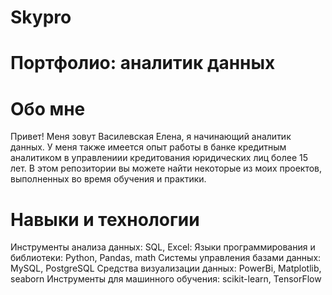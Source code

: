 # Skypro
# Портфолио: аналитик данных
# Обо мне
Привет! Меня зовут Василевская Елена, я начинающий аналитик данных. У меня также имеется опыт работы в банке кредитным аналитиком в управлениии кредитования юридических лиц  более 15 лет. В этом репозитории вы можете найти некоторые из моих проектов, выполненных во время обучения и практики.
# Навыки и технологии
Инструменты анализа данных: SQL, Excel:
Языки программирования и библиотеки: Python, Pandas, math
Системы управления базами данных: MySQL, PostgreSQL
Средства визуализации данных: PowerBi, Matplotlib, seaborn
Инструменты для машинного обучения: scikit-learn, TensorFlow
